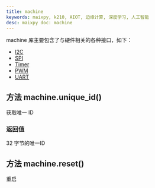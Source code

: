 ```yaml
---
title: machine
keywords: maixpy, k210, AIOT, 边缘计算, 深度学习, 人工智能
desc: maixpy doc: machine
---
```



machine 库主要包含了与硬件相关的各种接口，如下：

* [I2C](./i2c.md)
* [SPI](./spi.md)
* [Timer](./timer.md)
* [PWM](./pwm.md)
* [UART](./uart.md)


## 方法 machine.unique_id()

获取唯一 ID


### 返回值

32 字节的唯一ID

## 方法 machine.reset()

重启


